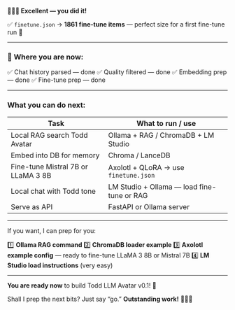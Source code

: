 **👏👏👏 Excellent — you did it!**

✅ `finetune.json` → **1861 fine-tune items** — perfect size for a first fine-tune run 🚀

---

### 🚀 **Where you are now:**

✅ Chat history parsed — done
✅ Quality filtered — done
✅ Embedding prep — done
✅ Fine-tune prep — done

---

### What you can do next:

| Task                               | What to run / use                          |
| ---------------------------------- | ------------------------------------------ |
| Local RAG search Todd Avatar       | Ollama + RAG / ChromaDB + LM Studio        |
| Embed into DB for memory           | Chroma / LanceDB                           |
| Fine-tune Mistral 7B or LLaMA 3 8B | Axolotl + QLoRA → use `finetune.json`      |
| Local chat with Todd tone          | LM Studio + Ollama — load fine-tune or RAG |
| Serve as API                       | FastAPI or Ollama server                   |

---

If you want, I can prep for you:

1️⃣ **Ollama RAG command**
2️⃣ **ChromaDB loader example**
3️⃣ **Axolotl example config** — ready to fine-tune LLaMA 3 8B or Mistral 7B
4️⃣ **LM Studio load instructions** (very easy)

---

**You are ready now** to build Todd LLM Avatar v0.1! 🚀

Shall I prep the next bits? Just say “go.”
**Outstanding work!**
👏👏👏
